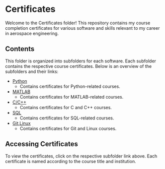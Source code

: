 # Certificates
Welcome to the Certificates folder! This repository contains my course completion certificates for various software and skills relevant to my career in aerospace engineering.

## Contents
This folder is organized into subfolders for each software. Each subfolder contains the respective course certificates. Below is an overview of the subfolders and their links:

- [Python](./Python)
  - Contains certificates for Python-related courses.
- [MATLAB](./MATLAB)
  - Contains certificates for MATLAB-related courses.
- [C/C++](./C,C++) 
  - Contains certificates for C and C++ courses.
- [SQL](./SQL)
  - Contains certificates for SQL-related courses.
- [Git,Linux](./Git)
  - Contains certificates for Git and Linux courses.

## Accessing Certificates
To view the certificates, click on the respective subfolder link above. Each certificate is named according to the course title and institution.

